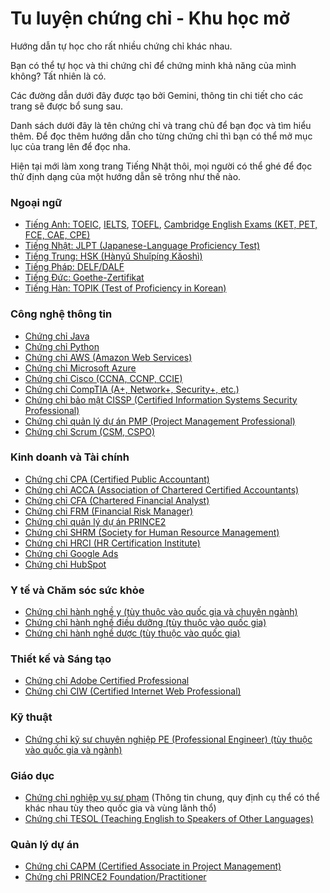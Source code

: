 # Tu luyện chứng chỉ - Khu học mở

Hướng dẫn tự học cho rất nhiều chứng chỉ khác nhau. 

Bạn có thể tự học và thi chứng chỉ để chứng minh khả năng của mình không? Tất nhiên là có.

Các đường dẫn dưới đây được tạo bởi Gemini, thông tin chi tiết cho các trang sẽ được bổ sung sau.

Danh sách dưới đây là tên chứng chỉ và trang chủ để bạn đọc và tìm hiểu thêm. Để đọc thêm hướng dẫn cho từng chứng chỉ thì bạn có thể mở mục lục của trang lên để đọc nha.

Hiện tại mới làm xong trang Tiếng Nhật thôi, mọi người có thể ghé để đọc thử định dạng của một hướng dẫn sẽ trông như thế nào.
 
### Ngoại ngữ
- [Tiếng Anh: TOEIC](https://www.ets.org/toeic), [IELTS](https://www.ielts.org/), [TOEFL](https://www.ets.org/toefl), [Cambridge English Exams (KET, PET, FCE, CAE, CPE)](https://www.cambridgeenglish.org/exams-and-tests/)
- [Tiếng Nhật: JLPT (Japanese-Language Proficiency Test)](https://www.jlpt.jp/e/)
- [Tiếng Trung: HSK (Hànyǔ Shuǐpíng Kǎoshì)](http://www.chinesetest.cn/index.do)
- [Tiếng Pháp: DELF/DALF](https://www.france-education-international.fr/en/delf-dalf)
- [Tiếng Đức: Goethe-Zertifikat](https://www.goethe.de/en/pruefungen/pruefungen.html)
- [Tiếng Hàn: TOPIK (Test of Proficiency in Korean)](https://www.topik.go.kr/TWMain.do)

### Công nghệ thông tin
- [Chứng chỉ Java](https://www.oracle.com/education/oracle-java-certification/)
- [Chứng chỉ Python](https://www.pythoninstitute.org/)
- [Chứng chỉ AWS (Amazon Web Services)](https://aws.amazon.com/certification/)
- [Chứng chỉ Microsoft Azure](https://learn.microsoft.com/en-us/certifications/)
- [Chứng chỉ Cisco (CCNA, CCNP, CCIE)](https://www.cisco.com/c/en/us/training-events/training-certifications/certifications.html)
- [Chứng chỉ CompTIA (A+, Network+, Security+, etc.)](https://www.comptia.org/certifications)
- [Chứng chỉ bảo mật CISSP (Certified Information Systems Security Professional)](https://www.isc2.org/Certifications/CISSP)
- [Chứng chỉ quản lý dự án PMP (Project Management Professional)](https://www.pmi.org/certifications/project-management-professional-pmp)
- [Chứng chỉ Scrum (CSM, CSPO)](https://www.scrumalliance.org/certifications)

### Kinh doanh và Tài chính
- [Chứng chỉ CPA (Certified Public Accountant)](https://www.aicpa.org/)
- [Chứng chỉ ACCA (Association of Chartered Certified Accountants)](https://www.accaglobal.com/)
- [Chứng chỉ CFA (Chartered Financial Analyst)](https://www.cfainstitute.org/)
- [Chứng chỉ FRM (Financial Risk Manager)](https://www.garp.org/frm)
- [Chứng chỉ quản lý dự án PRINCE2](https://www.axelos.com/certifications/prince2)
- [Chứng chỉ SHRM (Society for Human Resource Management)](https://www.shrm.org/certification/catalog/shrm-cp-shrm-scp)
- [Chứng chỉ HRCI (HR Certification Institute)](https://www.hrci.org/)
- [Chứng chỉ Google Ads](https://skillshop.exceedlms.com/student/catalog)
- [Chứng chỉ HubSpot](https://academy.hubspot.com/)

### Y tế và Chăm sóc sức khỏe
- [Chứng chỉ hành nghề y (tùy thuộc vào quốc gia và chuyên ngành)](https://www.fsmb.org/)
- [Chứng chỉ hành nghề điều dưỡng (tùy thuộc vào quốc gia)](https://www.ncsbn.org/)
- [Chứng chỉ hành nghề dược (tùy thuộc vào quốc gia)](https://nabp.pharmacy/)

### Thiết kế và Sáng tạo
- [Chứng chỉ Adobe Certified Professional](https://www.adobe.com/education/certification-programs/acp.html)
- [Chứng chỉ CIW (Certified Internet Web Professional)](https://ciwcertified.com/)

### Kỹ thuật
- [Chứng chỉ kỹ sư chuyên nghiệp PE (Professional Engineer) (tùy thuộc vào quốc gia và ngành)](https://www.nspe.org/)

### Giáo dục
- [Chứng chỉ nghiệp vụ sư phạm](https://moet.gov.vn/) (Thông tin chung, quy định cụ thể có thể khác nhau tùy theo quốc gia và vùng lãnh thổ)
- [Chứng chỉ TESOL (Teaching English to Speakers of Other Languages)](https://www.tesol.org/)

### Quản lý dự án
- [Chứng chỉ CAPM (Certified Associate in Project Management)](https://www.pmi.org/certifications/capm)
- [Chứng chỉ PRINCE2 Foundation/Practitioner](https://www.axelos.com/certifications/prince2)
